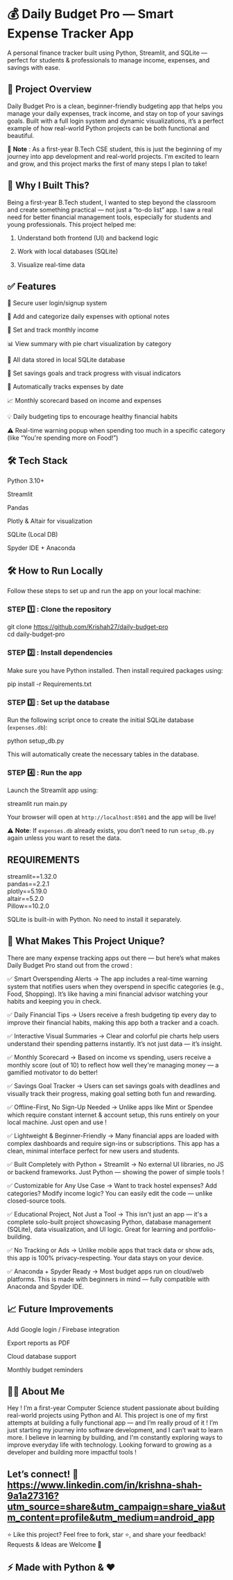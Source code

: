 # 💰 Daily Budget Pro — Smart Expense Tracker App

A personal finance tracker built using Python, Streamlit, and SQLite — perfect for students & professionals to manage income, expenses, and savings with ease.


## 📌 Project Overview
Daily Budget Pro is a clean, beginner-friendly budgeting app that helps you manage your daily expenses, track income, and stay on top of your savings goals. Built with a full login system and dynamic visualizations, it’s a perfect example of how real-world Python projects can be both functional and beautiful.


📝 **Note** : As a first-year B.Tech CSE student, this is just the beginning of my journey into app development and real-world projects. I'm excited to learn and grow, and this project marks the first of many steps I plan to take!


## 🧠 Why I Built This?
Being a first-year B.Tech student, I wanted to step beyond the classroom and create something practical — not just a “to-do list” app. I saw a real need for better financial management tools, especially for students and young professionals. This project helped me:

1. Understand both frontend (UI) and backend logic

2. Work with local databases (SQLite)

3. Visualize real-time data


## ✅ Features

🔐 Secure user login/signup system

📝 Add and categorize daily expenses with optional notes

💼 Set and track monthly income

📊 View summary with pie chart visualization by category

💾 All data stored in local SQLite database

🎯 Set savings goals and track progress with visual indicators

📅 Automatically tracks expenses by date

📈 Monthly scorecard based on income and expenses

💡 Daily budgeting tips to encourage healthy financial habits

⚠️ Real-time warning popup when spending too much in a specific category (like “You're spending more on Food!”)


## 🛠️ Tech Stack

Python 3.10+

Streamlit

Pandas

Plotly & Altair for visualization

SQLite (Local DB)

Spyder IDE + Anaconda



## 🛠️ How to Run Locally

Follow these steps to set up and run the app on your local machine:

### STEP 1️⃣ : Clone the repository

git clone https://github.com/Krishah27/daily-budget-pro <br>
cd daily-budget-pro


### STEP 2️⃣ : Install dependencies

Make sure you have Python installed. Then install required packages using:


pip install -r Requirements.txt


### STEP 3️⃣ : Set up the database

Run the following script once to create the initial SQLite database (`expenses.db`):

python setup_db.py

This will automatically create the necessary tables in the database.

### STEP 4️⃣ : Run the app

Launch the Streamlit app using:


streamlit run main.py


Your browser will open at `http://localhost:8501` and the app will be live!


⚠️ **Note**: If `expenses.db` already exists, you don’t need to run `setup_db.py` again unless you want to reset the data.


## REQUIREMENTS 

streamlit==1.32.0 <br>
pandas==2.2.1 <br>
plotly==5.19.0 <br>
altair==5.2.0 <br>
Pillow==10.2.0 <br>

SQLite is built-in with Python. No need to install it separately.

## 🌟 What Makes This Project Unique?

There are many expense tracking apps out there — but here’s what makes Daily Budget Pro stand out from the crowd :

✅ Smart Overspending Alerts
→ The app includes a real-time warning system that notifies users when they overspend in specific categories (e.g., Food, Shopping). It’s like having a mini financial advisor watching your habits and keeping you in check.

✅ Daily Financial Tips
→ Users receive a fresh budgeting tip every day to improve their financial habits, making this app both a tracker and a coach.

✅ Interactive Visual Summaries
→ Clear and colorful pie charts help users understand their spending patterns instantly. It’s not just data — it’s insight.

✅ Monthly Scorecard
→ Based on income vs spending, users receive a monthly score (out of 10) to reflect how well they're managing money — a gamified motivator to do better!

✅ Savings Goal Tracker
→ Users can set savings goals with deadlines and visually track their progress, making goal setting both fun and rewarding.

✅ Offline-First, No Sign-Up Needed
→ Unlike apps like Mint or Spendee which require constant internet & account setup, this runs entirely on your local machine. Just open and use !

✅ Lightweight & Beginner-Friendly
→ Many financial apps are loaded with complex dashboards and require sign-ins or subscriptions. This app has a clean, minimal interface perfect for new users and students.

✅ Built Completely with Python + Streamlit
→ No external UI libraries, no JS or backend frameworks. Just Python — showing the power of simple tools !

✅ Customizable for Any Use Case
→ Want to track hostel expenses? Add categories? Modify income logic? You can easily edit the code — unlike closed-source tools.

✅ Educational Project, Not Just a Tool
→ This isn't just an app — it's a complete solo-built project showcasing Python, database management (SQLite), data visualization, and UI logic. Great for learning and portfolio-building.

✅ No Tracking or Ads
→ Unlike mobile apps that track data or show ads, this app is 100% privacy-respecting. Your data stays on your device.

✅ Anaconda + Spyder Ready
→ Most budget apps run on cloud/web platforms. This is made with beginners in mind — fully compatible with Anaconda and Spyder IDE.


## 📈 Future Improvements

Add Google login / Firebase integration

Export reports as PDF

Cloud database support

Monthly budget reminders

## 🙋‍♂️ About Me

Hey ! I’m a first-year Computer Science student passionate about building real-world projects using Python and AI. This project is one of my first attempts at building a fully functional app — and I’m really proud of it ! I’m just starting my journey into software development, and I can’t wait to learn more. I believe in learning by building, and I'm constantly exploring ways to improve everyday life with technology.
Looking forward to growing as a developer and building more impactful tools !

## Let’s connect! 🔗 https://www.linkedin.com/in/krishna-shah-9a1a27316?utm_source=share&utm_campaign=share_via&utm_content=profile&utm_medium=android_app

⭐ Like this project? Feel free to fork, star ⭐, and share your feedback! Requests & Ideas are Welcome 🙌

## ⚡ Made with Python & ❤️
